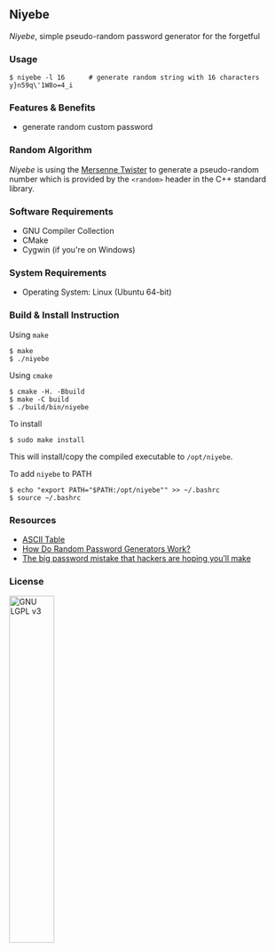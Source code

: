 Niyebe
---
_Niyebe_, simple pseudo-random password generator for the forgetful

### Usage
```
$ niyebe -l 16      # generate random string with 16 characters
y}n59q\'1W8o=4_i
```

### Features & Benefits
- generate random custom password

### Random Algorithm
_Niyebe_ is using the [Mersenne Twister](https://en.wikipedia.org/wiki/Mersenne_Twister) to generate a pseudo-random number which is provided by the `<random>` header in the C++ standard library.

### Software Requirements
- GNU Compiler Collection
- CMake
- Cygwin (if you're on Windows)

### System Requirements
- Operating System: Linux (Ubuntu 64-bit)

### Build & Install Instruction

Using `make`
```
$ make
$ ./niyebe
```

Using `cmake`
```
$ cmake -H. -Bbuild
$ make -C build
$ ./build/bin/niyebe
```

To install
```
$ sudo make install
```
This will install/copy the compiled executable to `/opt/niyebe`.

To add `niyebe` to PATH
```
$ echo "export PATH="$PATH:/opt/niyebe"" >> ~/.bashrc
$ source ~/.bashrc
```

### Resources
- [ASCII Table](https://www.cs.cmu.edu/~pattis/15-1XX/common/handouts/ascii.html)
- [How Do Random Password Generators Work?](https://blog.dashlane.com/how-random-password-generators-work/)
- [The big password mistake that hackers are hoping you’ll make](http://stateofthenet.net/2014/10/the-big-password-mistake-that-hackers-are-hoping-youll-make/)

### License
<img width="40%" height="auto" title="GNU LGPL v3" src="https://upload.wikimedia.org/wikipedia/commons/3/3b/LGPLv3_Logo.svg">
